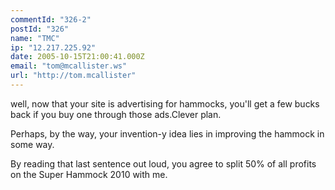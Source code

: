 ```yaml
---
commentId: "326-2"
postId: "326"
name: "TMC"
ip: "12.217.225.92"
date: 2005-10-15T21:00:41.000Z
email: "tom@mcallister.ws"
url: "http://tom.mcallister"
---
```

<p>well, now that your site is advertising for hammocks, you'll get a few bucks back if you buy one through those ads.Clever plan. </p>
<p>Perhaps, by the way, your invention-y idea lies in improving the hammock in some way.  </p>
<p>By reading that last sentence out loud, you agree to split 50% of all profits on the Super Hammock 2010 with me.</p>